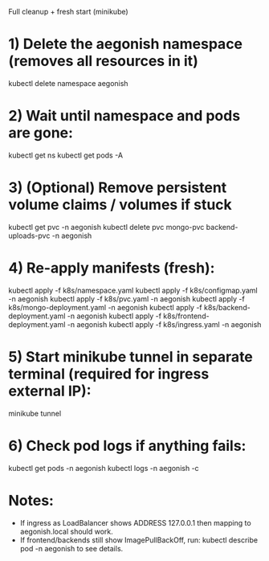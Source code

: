 Full cleanup + fresh start (minikube)

# 1) Delete the aegonish namespace (removes all resources in it)
kubectl delete namespace aegonish

# 2) Wait until namespace and pods are gone:
kubectl get ns
kubectl get pods -A

# 3) (Optional) Remove persistent volume claims / volumes if stuck
kubectl get pvc -n aegonish
kubectl delete pvc mongo-pvc backend-uploads-pvc -n aegonish

# 4) Re-apply manifests (fresh):
kubectl apply -f k8s/namespace.yaml
kubectl apply -f k8s/configmap.yaml -n aegonish
kubectl apply -f k8s/pvc.yaml -n aegonish
kubectl apply -f k8s/mongo-deployment.yaml -n aegonish
kubectl apply -f k8s/backend-deployment.yaml -n aegonish
kubectl apply -f k8s/frontend-deployment.yaml -n aegonish
kubectl apply -f k8s/ingress.yaml -n aegonish

# 5) Start minikube tunnel in separate terminal (required for ingress external IP):
minikube tunnel

# 6) Check pod logs if anything fails:
kubectl get pods -n aegonish
kubectl logs -n aegonish <pod-name> -c <container-name>

# Notes:
- If ingress as LoadBalancer shows ADDRESS 127.0.0.1 then mapping to aegonish.local should work.
- If frontend/backends still show ImagePullBackOff, run: kubectl describe pod <pod> -n aegonish to see details.
